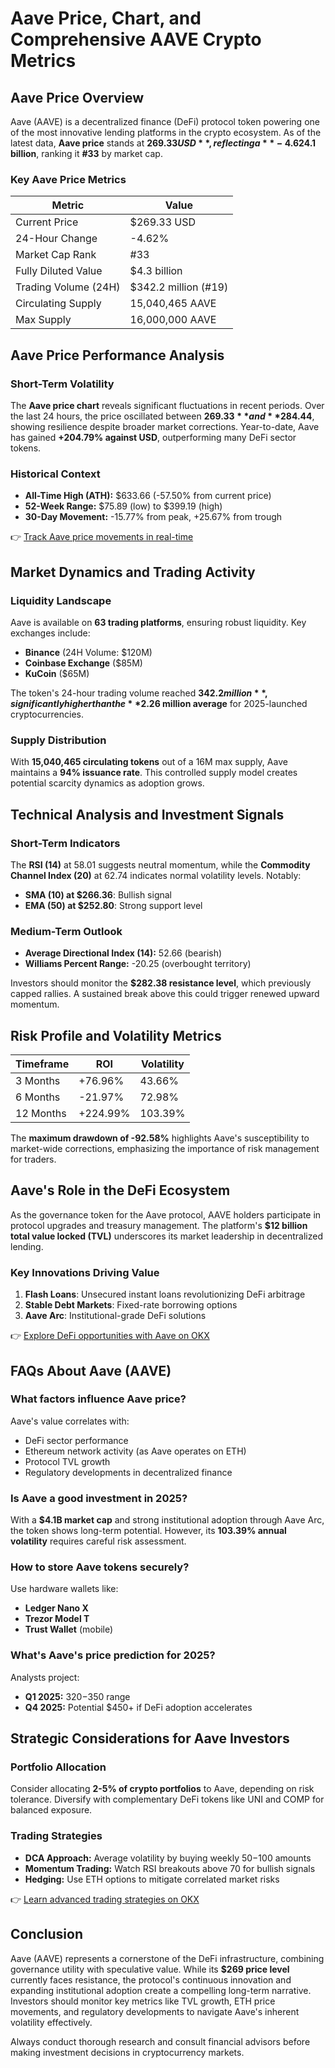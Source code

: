 # Aave Price, Chart, and Comprehensive AAVE Crypto Metrics  

## Aave Price Overview  

Aave (AAVE) is a decentralized finance (DeFi) protocol token powering one of the most innovative lending platforms in the crypto ecosystem. As of the latest data, **Aave price** stands at **$269.33 USD**, reflecting a **-4.62% change** over the past 24 hours. The token's market capitalization currently sits at **$4.1 billion**, ranking it **#33** by market cap.  

### Key Aave Price Metrics  
| Metric                | Value                     |  
|-----------------------|---------------------------|  
| Current Price         | $269.33 USD               |  
| 24-Hour Change        | -4.62%                    |  
| Market Cap Rank       | #33                       |  
| Fully Diluted Value   | $4.3 billion              |  
| Trading Volume (24H)  | $342.2 million (#19)      |  
| Circulating Supply    | 15,040,465 AAVE           |  
| Max Supply            | 16,000,000 AAVE           |  

## Aave Price Performance Analysis  

### Short-Term Volatility  
The **Aave price chart** reveals significant fluctuations in recent periods. Over the last 24 hours, the price oscillated between **$269.33** and **$284.44**, showing resilience despite broader market corrections. Year-to-date, Aave has gained **+204.79% against USD**, outperforming many DeFi sector tokens.  

### Historical Context  
- **All-Time High (ATH):** $633.66 (-57.50% from current price)  
- **52-Week Range:** $75.89 (low) to $399.19 (high)  
- **30-Day Movement:** -15.77% from peak, +25.67% from trough  

👉 [Track Aave price movements in real-time](https://bit.ly/okx-bonus)  

## Market Dynamics and Trading Activity  

### Liquidity Landscape  
Aave is available on **63 trading platforms**, ensuring robust liquidity. Key exchanges include:  
- **Binance** (24H Volume: $120M)  
- **Coinbase Exchange** ($85M)  
- **KuCoin** ($65M)  

The token's 24-hour trading volume reached **$342.2 million**, significantly higher than the **$2.26 million average** for 2025-launched cryptocurrencies.  

### Supply Distribution  
With **15,040,465 circulating tokens** out of a 16M max supply, Aave maintains a **94% issuance rate**. This controlled supply model creates potential scarcity dynamics as adoption grows.  

## Technical Analysis and Investment Signals  

### Short-Term Indicators  
The **RSI (14)** at 58.01 suggests neutral momentum, while the **Commodity Channel Index (20)** at 62.74 indicates normal volatility levels. Notably:  
- **SMA (10) at $266.36**: Bullish signal  
- **EMA (50) at $252.80**: Strong support level  

### Medium-Term Outlook  
- **Average Directional Index (14):** 52.66 (bearish)  
- **Williams Percent Range:** -20.25 (overbought territory)  

Investors should monitor the **$282.38 resistance level**, which previously capped rallies. A sustained break above this could trigger renewed upward momentum.  

## Risk Profile and Volatility Metrics  

| Timeframe   | ROI       | Volatility |  
|-------------|-----------|------------|  
| 3 Months    | +76.96%   | 43.66%     |  
| 6 Months    | -21.97%   | 72.98%     |  
| 12 Months   | +224.99%  | 103.39%    |  

The **maximum drawdown of -92.58%** highlights Aave's susceptibility to market-wide corrections, emphasizing the importance of risk management for traders.  

## Aave's Role in the DeFi Ecosystem  

As the governance token for the Aave protocol, AAVE holders participate in protocol upgrades and treasury management. The platform's **$12 billion total value locked (TVL)** underscores its market leadership in decentralized lending.  

### Key Innovations Driving Value  
1. **Flash Loans**: Unsecured instant loans revolutionizing DeFi arbitrage  
2. **Stable Debt Markets**: Fixed-rate borrowing options  
3. **Aave Arc**: Institutional-grade DeFi solutions  

👉 [Explore DeFi opportunities with Aave on OKX](https://bit.ly/okx-bonus)  

## FAQs About Aave (AAVE)  

### What factors influence Aave price?  
Aave's value correlates with:  
- DeFi sector performance  
- Ethereum network activity (as Aave operates on ETH)  
- Protocol TVL growth  
- Regulatory developments in decentralized finance  

### Is Aave a good investment in 2025?  
With a **$4.1B market cap** and strong institutional adoption through Aave Arc, the token shows long-term potential. However, its **103.39% annual volatility** requires careful risk assessment.  

### How to store Aave tokens securely?  
Use hardware wallets like:  
- **Ledger Nano X**  
- **Trezor Model T**  
- **Trust Wallet** (mobile)  

### What's Aave's price prediction for 2025?  
Analysts project:  
- **Q1 2025:** $320-$350 range  
- **Q4 2025:** Potential $450+ if DeFi adoption accelerates  

## Strategic Considerations for Aave Investors  

### Portfolio Allocation  
Consider allocating **2-5% of crypto portfolios** to Aave, depending on risk tolerance. Diversify with complementary DeFi tokens like UNI and COMP for balanced exposure.  

### Trading Strategies  
- **DCA Approach:** Average volatility by buying weekly $50-$100 amounts  
- **Momentum Trading:** Watch RSI breakouts above 70 for bullish signals  
- **Hedging:** Use ETH options to mitigate correlated market risks  

👉 [Learn advanced trading strategies on OKX](https://bit.ly/okx-bonus)  

## Conclusion  

Aave (AAVE) represents a cornerstone of the DeFi infrastructure, combining governance utility with speculative value. While its **$269 price level** currently faces resistance, the protocol's continuous innovation and expanding institutional adoption create a compelling long-term narrative. Investors should monitor key metrics like TVL growth, ETH price movements, and regulatory developments to navigate Aave's inherent volatility effectively.  

Always conduct thorough research and consult financial advisors before making investment decisions in cryptocurrency markets.